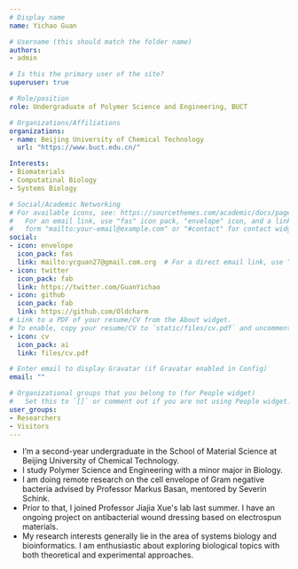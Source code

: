 ```yaml
---
# Display name
name: Yichao Guan

# Username (this should match the folder name)
authors:
- admin

# Is this the primary user of the site?
superuser: true

# Role/position
role: Undergraduate of Polymer Science and Engineering, BUCT

# Organizations/Affiliations
organizations:
- name: Beijing University of Chemical Technology
  url: "https://www.buct.edu.cn/"

Interests:
- Biomaterials
- Computatinal Biology
- Systems Biology

# Social/Academic Networking
# For available icons, see: https://sourcethemes.com/academic/docs/page-builder/#icons
#   For an email link, use "fas" icon pack, "envelope" icon, and a link in the
#   form "mailto:your-email@example.com" or "#contact" for contact widget.
social:
- icon: envelope
  icon_pack: fas
  link: mailto:ycguan27@gmail.com.org  # For a direct email link, use "mailto:test@example.org".
- icon: twitter
  icon_pack: fab
  link: https://twitter.com/GuanYichao
- icon: github
  icon_pack: fab
  link: https://github.com/Oldcharm
# Link to a PDF of your resume/CV from the About widget.
# To enable, copy your resume/CV to `static/files/cv.pdf` and uncomment the lines below.
- icon: cv
  icon_pack: ai
  link: files/cv.pdf

# Enter email to display Gravatar (if Gravatar enabled in Config)
email: ""

# Organizational groups that you belong to (for People widget)
#   Set this to `[]` or comment out if you are not using People widget.
user_groups:
- Researchers
- Visitors
---
```


- I’m a second-year undergraduate in the School of Material Science at Beijing University of Chemical Technology.
- I study Polymer Science and Engineering with a minor major in Biology. 
- I am doing remote research on the cell envelope of Gram negative bacteria advised by Professor Markus Basan, mentored by Severin Schink. 
- Prior to that, I joined Professor Jiajia Xue's lab last summer. I have an ongoing project on antibacterial wound dressing based on electrospun materials.
- My research interests generally lie in the area of systems biology and bioinformatics. I am enthusiastic about exploring biological topics with both theoretical and experimental approaches.

